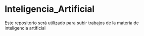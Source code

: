 # Inteligencia_Artificial
Este repositorio será utilizado para subir trabajos de la materia de inteligencia artificial 
